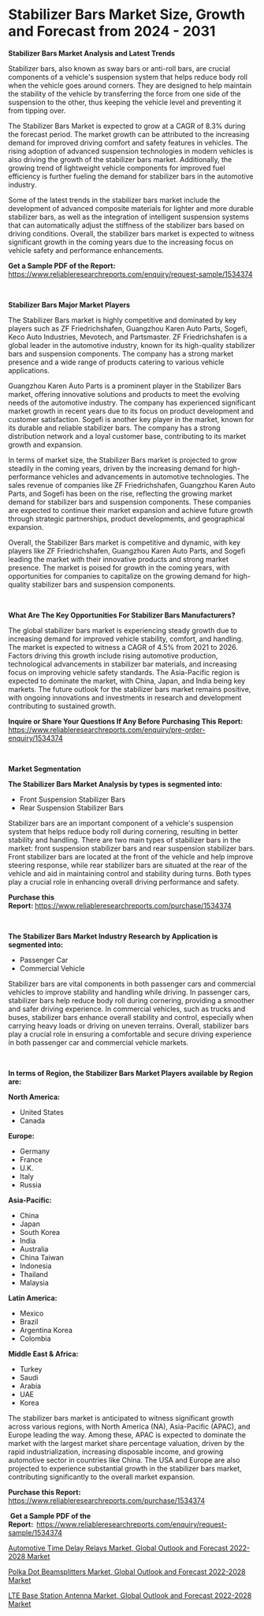 <p><h1>Stabilizer Bars Market Size, Growth and Forecast from 2024 - 2031</h1></p><p><strong>Stabilizer Bars Market Analysis and Latest Trends</strong></p>
<p><p>Stabilizer bars, also known as sway bars or anti-roll bars, are crucial components of a vehicle's suspension system that helps reduce body roll when the vehicle goes around corners. They are designed to help maintain the stability of the vehicle by transferring the force from one side of the suspension to the other, thus keeping the vehicle level and preventing it from tipping over.</p><p>The Stabilizer Bars Market is expected to grow at a CAGR of 8.3% during the forecast period. The market growth can be attributed to the increasing demand for improved driving comfort and safety features in vehicles. The rising adoption of advanced suspension technologies in modern vehicles is also driving the growth of the stabilizer bars market. Additionally, the growing trend of lightweight vehicle components for improved fuel efficiency is further fueling the demand for stabilizer bars in the automotive industry.</p><p>Some of the latest trends in the stabilizer bars market include the development of advanced composite materials for lighter and more durable stabilizer bars, as well as the integration of intelligent suspension systems that can automatically adjust the stiffness of the stabilizer bars based on driving conditions. Overall, the stabilizer bars market is expected to witness significant growth in the coming years due to the increasing focus on vehicle safety and performance enhancements.</p></p>
<p><strong>Get a Sample PDF of the Report:&nbsp;</strong> <a href="https://www.reliableresearchreports.com/enquiry/request-sample/1534374">https://www.reliableresearchreports.com/enquiry/request-sample/1534374</a></p>
<p>&nbsp;</p>
<p><strong>Stabilizer Bars Major Market Players</strong></p>
<p><p>The Stabilizer Bars market is highly competitive and dominated by key players such as ZF Friedrichshafen, Guangzhou Karen Auto Parts, Sogefi, Keco Auto Industries, Mevotech, and Partsmaster. ZF Friedrichshafen is a global leader in the automotive industry, known for its high-quality stabilizer bars and suspension components. The company has a strong market presence and a wide range of products catering to various vehicle applications.</p><p>Guangzhou Karen Auto Parts is a prominent player in the Stabilizer Bars market, offering innovative solutions and products to meet the evolving needs of the automotive industry. The company has experienced significant market growth in recent years due to its focus on product development and customer satisfaction. Sogefi is another key player in the market, known for its durable and reliable stabilizer bars. The company has a strong distribution network and a loyal customer base, contributing to its market growth and expansion.</p><p>In terms of market size, the Stabilizer Bars market is projected to grow steadily in the coming years, driven by the increasing demand for high-performance vehicles and advancements in automotive technologies. The sales revenue of companies like ZF Friedrichshafen, Guangzhou Karen Auto Parts, and Sogefi has been on the rise, reflecting the growing market demand for stabilizer bars and suspension components. These companies are expected to continue their market expansion and achieve future growth through strategic partnerships, product developments, and geographical expansion.</p><p>Overall, the Stabilizer Bars market is competitive and dynamic, with key players like ZF Friedrichshafen, Guangzhou Karen Auto Parts, and Sogefi leading the market with their innovative products and strong market presence. The market is poised for growth in the coming years, with opportunities for companies to capitalize on the growing demand for high-quality stabilizer bars and suspension components.</p></p>
<p>&nbsp;</p>
<p><strong>What Are The Key Opportunities For Stabilizer Bars Manufacturers?</strong></p>
<p><p>The global stabilizer bars market is experiencing steady growth due to increasing demand for improved vehicle stability, comfort, and handling. The market is expected to witness a CAGR of 4.5% from 2021 to 2026. Factors driving this growth include rising automotive production, technological advancements in stabilizer bar materials, and increasing focus on improving vehicle safety standards. The Asia-Pacific region is expected to dominate the market, with China, Japan, and India being key markets. The future outlook for the stabilizer bars market remains positive, with ongoing innovations and investments in research and development contributing to sustained growth.</p></p>
<p><strong>Inquire or Share Your Questions If Any Before Purchasing This Report:</strong> <a href="https://www.reliableresearchreports.com/enquiry/pre-order-enquiry/1534374">https://www.reliableresearchreports.com/enquiry/pre-order-enquiry/1534374</a></p>
<p>&nbsp;</p>
<p><strong>Market Segmentation</strong></p>
<p><strong>The Stabilizer Bars Market Analysis by types is segmented into:</strong></p>
<p><ul><li>Front Suspension Stabilizer Bars</li><li>Rear Suspension Stabilizer Bars</li></ul></p>
<p><p>Stabilizer bars are an important component of a vehicle's suspension system that helps reduce body roll during cornering, resulting in better stability and handling. There are two main types of stabilizer bars in the market: front suspension stabilizer bars and rear suspension stabilizer bars. Front stabilizer bars are located at the front of the vehicle and help improve steering response, while rear stabilizer bars are situated at the rear of the vehicle and aid in maintaining control and stability during turns. Both types play a crucial role in enhancing overall driving performance and safety.</p></p>
<p><strong>Purchase this Report:&nbsp;</strong><a href="https://www.reliableresearchreports.com/purchase/1534374">https://www.reliableresearchreports.com/purchase/1534374</a></p>
<p>&nbsp;</p>
<p><strong>The Stabilizer Bars Market Industry Research by Application is segmented into:</strong></p>
<p><ul><li>Passenger Car</li><li>Commercial Vehicle</li></ul></p>
<p><p>Stabilizer bars are vital components in both passenger cars and commercial vehicles to improve stability and handling while driving. In passenger cars, stabilizer bars help reduce body roll during cornering, providing a smoother and safer driving experience. In commercial vehicles, such as trucks and buses, stabilizer bars enhance overall stability and control, especially when carrying heavy loads or driving on uneven terrains. Overall, stabilizer bars play a crucial role in ensuring a comfortable and secure driving experience in both passenger car and commercial vehicle markets.</p></p>
<p>&nbsp;</p>
<p><strong>In terms of Region, the Stabilizer Bars Market Players available by Region are:</strong></p>
<p>
    <p> <strong> North America: </strong>
        <ul>
            <li>United States</li>
            <li>Canada</li>
        </ul>
        </p> 
    <p> <strong> Europe: </strong>
        <ul>
            <li>Germany</li>
            <li>France</li>
            <li>U.K.</li>
            <li>Italy</li>
            <li>Russia</li>
        </ul>
        </p> 
    <p> <strong> Asia-Pacific: </strong>
        <ul>
            <li>China</li>
            <li>Japan</li>
            <li>South Korea</li>
            <li>India</li>
            <li>Australia</li>
            <li>China Taiwan</li>
            <li>Indonesia</li>
            <li>Thailand</li>
            <li>Malaysia</li>
        </ul>
        </p> 
    <p> <strong> Latin America: </strong>
        <ul>
            <li>Mexico</li>
            <li>Brazil</li>
            <li>Argentina Korea</li>
            <li>Colombia</li>
        </ul>
        </p> 
    <p> <strong> Middle East & Africa: </strong>
        <ul>
            <li>Turkey</li>
            <li>Saudi</li>
            <li>Arabia</li>
            <li>UAE</li>
            <li>Korea</li>
        </ul>
    </p>
    </p>
<p><p>The stabilizer bars market is anticipated to witness significant growth across various regions, with North America (NA), Asia-Pacific (APAC), and Europe leading the way. Among these, APAC is expected to dominate the market with the largest market share percentage valuation, driven by the rapid industrialization, increasing disposable income, and growing automotive sector in countries like China. The USA and Europe are also projected to experience substantial growth in the stabilizer bars market, contributing significantly to the overall market expansion.</p></p>
<p><strong>Purchase this Report: </strong><a href="https://www.reliableresearchreports.com/purchase/1534374">https://www.reliableresearchreports.com/purchase/1534374</a></p>
<p>&nbsp;<strong>Get a Sample PDF of the Report:&nbsp;&nbsp;</strong><a href="https://www.reliableresearchreports.com/enquiry/request-sample/1534374">https://www.reliableresearchreports.com/enquiry/request-sample/1534374</a></p>
<p><strong></strong></p>
<p><p><a href="https://view.publitas.com/reportprime-1/automotive-time-delay-relays-market-global-outlook-and-forecast-2022-2028-market-challenges-opportunities-and-growth-drivers-and-major-market-players-forecasted-for-period-from-2023-2030/">Automotive Time Delay Relays Market, Global Outlook and Forecast 2022-2028 Market</a></p><p><a href="https://view.publitas.com/reportprime-1/polka-dot-beamsplitters-market-global-outlook-and-forecast-2022-2028-market-research-report-unlocks-analysis-on-the-market-financial-status-market-size-and-market-revenue-upto-2030/">Polka Dot Beamsplitters Market, Global Outlook and Forecast 2022-2028 Market</a></p><p><a href="https://view.publitas.com/reportprime-1/lte-base-station-antenna-market-global-outlook-and-forecast-2022-2028-market-size-growth-and-forecast-from-2023-2030/">LTE Base Station Antenna Market, Global Outlook and Forecast 2022-2028 Market</a></p></p>